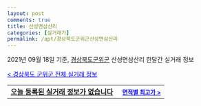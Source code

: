 ```yaml
---
layout: post
comments: true
title: 산성면삼산리
categories: [실거래가]
permalink: /apt/경상북도군위군산성면삼산리
---
```


2021년 09월 18일 기준, <a href="/apt/경상북도군위군">경상북도군위군</a> 산성면삼산리 한달간 실거래 정보

<a style="color: blue;" href="/apt/경상북도군위군">< 경상북도 군위군 전체 실거래 정보</a>
<!---- start ---->
<table>
  <tr>
    <td colspan="4" style="font-weight: bold;"><a href="/apt/경상북도군위군산성면삼산리{name_without_space}">오늘 등록된 실거래 정보가 없습니다</a> &nbsp;&nbsp;&nbsp; <a style="color: blue; font-size: smaller;" href="/apt/경상북도군위군산성면삼산리{name_without_space}">면적별 최고가 ></a></td>
  </tr>
    
</table>
<!---- end ---->
    